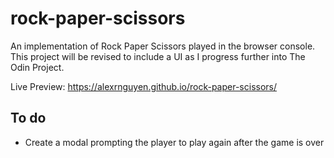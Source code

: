 # rock-paper-scissors

An implementation of Rock Paper Scissors played in the browser console. This project will be revised to include a UI as I progress further into The Odin Project.

Live Preview: https://alexrnguyen.github.io/rock-paper-scissors/

## To do

- Create a modal prompting the player to play again after the game is over
